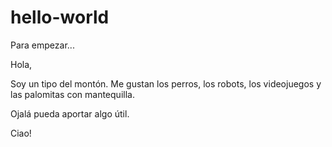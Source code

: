 # hello-world
Para empezar...

Hola,

Soy un tipo del montón. Me gustan los perros, los robots, los videojuegos y las palomitas con mantequilla.

Ojalá pueda aportar algo útil.

Ciao!
